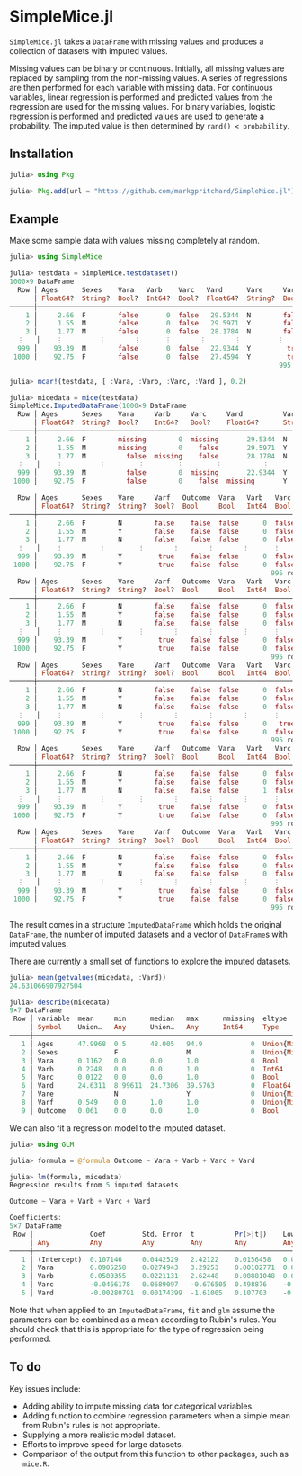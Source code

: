 # SimpleMice.jl

`SimpleMice.jl` takes a `DataFrame` with missing values and produces a collection of datasets with imputed values.

Missing values can be binary or continuous. Initially, all missing values are replaced by sampling from the non-missing values. A series of regressions are then performed for each variable with missing data. For continuous variables, linear regression is performed and predicted values from the regression are used for the missing values. For binary variables, logistic regression is performed and predicted values are used to generate a probability. The imputed value is then determined by `rand() < probability`.

## Installation
```julia
julia> using Pkg

julia> Pkg.add(url = "https://github.com/markgpritchard/SimpleMice.jl")
```

## Example 
Make some sample data with values missing completely at random.
```julia
julia> using SimpleMice

julia> testdata = SimpleMice.testdataset()
1000×9 DataFrame
  Row │ Ages      Sexes    Vara   Varb    Varc   Vard      Vare     Varf   Outcome 
      │ Float64?  String?  Bool?  Int64?  Bool?  Float64?  String?  Bool?  Bool    
──────┼────────────────────────────────────────────────────────────────────────────
    1 │     2.66  F        false       0  false   29.5344  N        false    false
    2 │     1.55  M        false       0  false   29.5971  Y        false    false
    3 │     1.77  M        false       0  false   28.1784  N        false    false
  ⋮   │    ⋮         ⋮       ⋮      ⋮       ⋮       ⋮         ⋮       ⋮       ⋮
  999 │    93.39  M        false       0  false   22.9344  Y         true    false
 1000 │    92.75  F        false       0  false   27.4594  Y         true    false
                                                                   995 rows omitted

julia> mcar!(testdata, [ :Vara, :Varb, :Varc, :Vard ], 0.2)

julia> micedata = mice(testdata)
SimpleMice.ImputedDataFrame(1000×9 DataFrame
  Row │ Ages      Sexes    Vara     Varb     Varc     Vard          Vare     Varf   Outcome 
      │ Float64?  String?  Bool?    Int64?   Bool?    Float64?      String?  Bool?  Bool    
──────┼─────────────────────────────────────────────────────────────────────────────────────
    1 │     2.66  F        missing        0  missing       29.5344  N        false    false
    2 │     1.55  M        missing        0    false       29.5971  Y        false    false
    3 │     1.77  M          false  missing    false       28.1784  N        false    false
  ⋮   │    ⋮         ⋮        ⋮        ⋮        ⋮          ⋮           ⋮       ⋮       ⋮
  999 │    93.39  M          false        0  missing       22.9344  Y         true    false
 1000 │    92.75  F          false        0    false  missing       Y         true    false
                                                                            995 rows omitted, 5, DataFrames.DataFrame[1000×9 DataFrame
  Row │ Ages      Sexes    Vare     Varf   Outcome  Vara   Varb   Varc   Vard    
      │ Float64?  String?  String?  Bool?  Bool     Bool   Int64  Bool   Float64 
──────┼──────────────────────────────────────────────────────────────────────────
    1 │     2.66  F        N        false    false  false      0  false  29.5344
    2 │     1.55  M        Y        false    false  false      0  false  29.5971
    3 │     1.77  M        N        false    false  false      0  false  28.1784
  ⋮   │    ⋮         ⋮        ⋮       ⋮       ⋮       ⋮      ⋮      ⋮       ⋮
  999 │    93.39  M        Y         true    false  false      0  false  22.9344
 1000 │    92.75  F        Y         true    false  false      0  false  24.8777
                                                                 995 rows omitted, 1000×9 DataFrame
  Row │ Ages      Sexes    Vare     Varf   Outcome  Vara   Varb   Varc   Vard    
      │ Float64?  String?  String?  Bool?  Bool     Bool   Int64  Bool   Float64 
──────┼──────────────────────────────────────────────────────────────────────────
    1 │     2.66  F        N        false    false  false      0  false  29.5344
    2 │     1.55  M        Y        false    false  false      0  false  29.5971
    3 │     1.77  M        N        false    false  false      0  false  28.1784
  ⋮   │    ⋮         ⋮        ⋮       ⋮       ⋮       ⋮      ⋮      ⋮       ⋮
  999 │    93.39  M        Y         true    false  false      0  false  22.9344
 1000 │    92.75  F        Y         true    false  false      0  false  24.8326
                                                                 995 rows omitted, 1000×9 DataFrame
  Row │ Ages      Sexes    Vare     Varf   Outcome  Vara   Varb   Varc   Vard    
      │ Float64?  String?  String?  Bool?  Bool     Bool   Int64  Bool   Float64 
──────┼──────────────────────────────────────────────────────────────────────────
    1 │     2.66  F        N        false    false  false      0  false  29.5344
    2 │     1.55  M        Y        false    false  false      0  false  29.5971
    3 │     1.77  M        N        false    false  false      0  false  28.1784
  ⋮   │    ⋮         ⋮        ⋮       ⋮       ⋮       ⋮      ⋮      ⋮       ⋮
  999 │    93.39  M        Y         true    false  false      0   true  22.9344
 1000 │    92.75  F        Y         true    false  false      0  false  24.9394
                                                                 995 rows omitted, 1000×9 DataFrame
  Row │ Ages      Sexes    Vare     Varf   Outcome  Vara   Varb   Varc   Vard    
      │ Float64?  String?  String?  Bool?  Bool     Bool   Int64  Bool   Float64 
──────┼──────────────────────────────────────────────────────────────────────────
    1 │     2.66  F        N        false    false  false      0  false  29.5344
    2 │     1.55  M        Y        false    false  false      0  false  29.5971
    3 │     1.77  M        N        false    false  false      1  false  28.1784
  ⋮   │    ⋮         ⋮        ⋮       ⋮       ⋮       ⋮      ⋮      ⋮       ⋮
  999 │    93.39  M        Y         true    false  false      0  false  22.9344
 1000 │    92.75  F        Y         true    false  false      0  false  24.9713
                                                                 995 rows omitted, 1000×9 DataFrame
  Row │ Ages      Sexes    Vare     Varf   Outcome  Vara   Varb   Varc   Vard    
      │ Float64?  String?  String?  Bool?  Bool     Bool   Int64  Bool   Float64 
──────┼──────────────────────────────────────────────────────────────────────────
    1 │     2.66  F        N        false    false  false      0  false  29.5344
    2 │     1.55  M        Y        false    false  false      0  false  29.5971
    3 │     1.77  M        N        false    false  false      0  false  28.1784
  ⋮   │    ⋮         ⋮        ⋮       ⋮       ⋮       ⋮      ⋮      ⋮       ⋮
  999 │    93.39  M        Y         true    false  false      0  false  22.9344
 1000 │    92.75  F        Y         true    false  false      0  false  24.9762
                                                                 995 rows omitted])
```

The result comes in a structure `ImputedDataFrame` which holds the original `DataFrame`, the number of imputed datasets and a vector of `DataFrame`s with imputed values.

There are currently a small set of functions to explore the imputed datasets.
```julia
julia> mean(getvalues(micedata, :Vard))
24.631066907927504

julia> describe(micedata)
9×7 DataFrame
 Row │ variable  mean     min      median   max      nmissing  eltype
     │ Symbol    Union…   Any      Union…   Any      Int64     Type
─────┼─────────────────────────────────────────────────────────────────────────────────
   1 │ Ages      47.9968  0.5      48.005   94.9            0  Union{Missing, Float64} 
   2 │ Sexes              F                 M               0  Union{Missing, String}  
   3 │ Vara      0.1162   0.0      0.0      1.0             0  Bool
   4 │ Varb      0.2248   0.0      0.0      1.0             0  Int64
   5 │ Varc      0.0122   0.0      0.0      1.0             0  Bool
   6 │ Vard      24.6311  8.99611  24.7306  39.5763         0  Float64
   7 │ Vare               N                 Y               0  Union{Missing, String}  
   8 │ Varf      0.549    0.0      1.0      1.0             0  Union{Missing, Bool}    
   9 │ Outcome   0.061    0.0      0.0      1.0             0  Bool
```

We can also fit a regression model to the imputed dataset.
```julia
julia> using GLM

julia> formula = @formula Outcome ~ Vara + Varb + Varc + Vard

julia> lm(formula, micedata)
Regression results from 5 imputed datasets

Outcome ~ Vara + Varb + Varc + Vard

Coefficients:
5×7 DataFrame
 Row │              Coef         Std. Error  t          Pr(>|t|)    Lower 95%    Upper 95%   
     │ Any          Any          Any         Any        Any         Any          Any
─────┼───────────────────────────────────────────────────────────────────────────────────────
   1 │ (Intercept)  0.107146     0.0442529   2.42122    0.0156458   0.0203067    0.193985
   2 │ Vara         0.0905258    0.0274943   3.29253    0.00102771  0.0365726    0.144479
   3 │ Varb         0.0580355    0.0221131   2.62448    0.00881048  0.014642     0.101429
   4 │ Varc         -0.0466178   0.0689097   -0.676505  0.498876    -0.181842    0.0886065
   5 │ Vard         -0.00280791  0.00174399  -1.61005   0.107703    -0.00623022  0.000614397
```

Note that when applied to an `ImputedDataFrame`, `fit` and `glm` assume the parameters can be combined as a mean according to Rubin's rules. You should check that this is appropriate for the type of regression being performed.

## To do
Key issues include:
* Adding ability to impute missing data for categorical variables.
* Adding function to combine regression parameters when a simple mean from Rubin's rules is not appropriate.
* Supplying a more realistic model dataset.
* Efforts to improve speed for large datasets.
* Comparison of the output from this function to other packages, such as `mice.R`.
